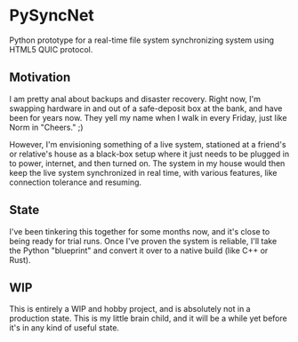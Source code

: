 # PySyncNet
Python prototype for a real-time file system synchronizing system using HTML5 QUIC protocol.

## Motivation
I am pretty anal about backups and disaster recovery.  Right now, I'm swapping hardware in and out of a safe-deposit box at the bank, and have been for years now.  They yell my name when I walk in every Friday, just like Norm in "Cheers."  ;)

However, I'm envisioning something of a live system, stationed at a friend's or relative's house as a black-box setup where it just needs to be plugged in to power, internet, and then turned on.  The system in my house would then keep the live system synchronized in real time, with various features, like connection tolerance and resuming.

## State
I've been tinkering this together for some months now, and it's close to being ready for trial runs.  Once I've proven the system is reliable, I'll take the Python "blueprint" and convert it over to a native build (like C++ or Rust).

## WIP
This is entirely a WIP and hobby project, and is absolutely not in a production state.  This is my little brain child, and it will be a while yet before it's in any kind of useful state.